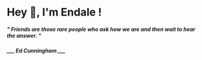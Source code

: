 <h1 title="head"> Hey 👋, I'm Endale !</h1>

**<h5><i>" Friends are those rare people who ask how we are and then wait to hear the answer. "</i></h5>**

*<b>___ Ed Cunningham ___</b>*
